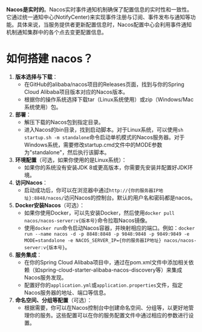 **Nacos是实时的**。Nacos实时事件通知机制确保了配置信息的实时性和一致性。它通过统一通知中心(NotifyCenter)来实现事件注册与订阅、事件发布与通知等功能。具体来说，当服务提供者更新配置信息时，Nacos配置中心会利用事件通知机制通知集群中的各个点去变更配置信息。
# 如何搭建 nacos？

1. **版本选择与下载**：
   - 在GitHub的alibaba/nacos项目的Releases页面，找到与你的Spring Cloud Alibaba项目版本对应的Nacos版本。
   - 根据你的操作系统选择下载tar（Linux系统使用）或zip（Windows/Mac系统使用）包。
2. **部署**：
   - 解压下载的Nacos包到指定目录。
   - 进入Nacos的bin目录，找到启动脚本。对于Linux系统，可以使用`sh startup.sh -m standalone`命令启动单机模式的Nacos服务器。对于Windows系统，需要修改startup.cmd文件中的MODE参数为"standalone"，然后执行该脚本。
3. **环境配置**（可选，如果你使用的是Linux系统）：
   - 如果你的系统没有安装JDK 8或更高版本，你需要先安装并配置好JDK环境。
4. **访问Nacos**：
   - 启动成功后，你可以在浏览器中通过`http://{你的服务器IP地址}:8848/nacos/`访问Nacos的控制台。默认的用户名和密码都是nacos。
5. **Docker安装Nacos**（可选）：
   - 如果你使用Docker，可以先安装Docker，然后使用`docker pull nacos/nacos-server:v{版本号}`命令拉取Nacos镜像。
   - 使用`docker run`命令启动Nacos容器，并映射相应的端口。例如：`docker run --name nacos -d -p 8848:8848 -p 9848:9848 -p 9849:9849 -e MODE=standalone -e NACOS_SERVER_IP={你的服务器IP地址} nacos/nacos-server:v{版本号}`。
6. **服务集成**：
   - 在你的Spring Cloud Alibaba项目中，通过在pom.xml文件中添加相关依赖（如spring-cloud-starter-alibaba-nacos-discovery等）来集成Nacos服务发现。
   - 配置好你的`application.yml`或`application.properties`文件，指定Nacos服务器的地址、端口等信息。
7. **命名空间、分组等配置**（可选）：
   - 根据需要，你可以在Nacos控制台中创建命名空间、分组等，以更好地管理你的服务。这些配置可以在你的服务配置文件中通过相应的参数进行设置。
